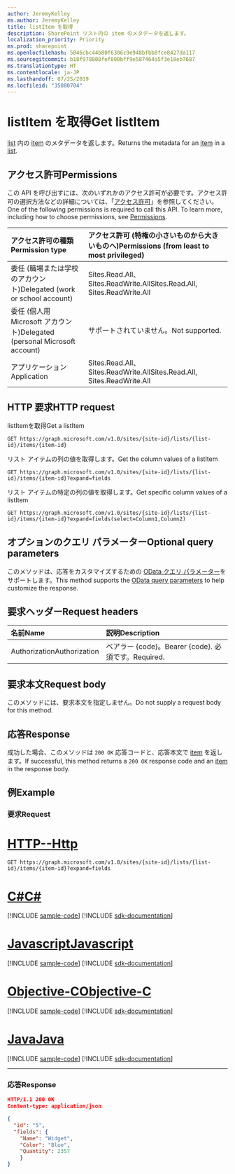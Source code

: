 ```yaml
---
author: JeremyKelley
ms.author: JeremyKelley
title: listItem を取得
description: SharePoint リスト内の item のメタデータを返します。
localization_priority: Priority
ms.prod: sharepoint
ms.openlocfilehash: 5046cbc44b80f6306c9e948bfbb8fce8427da117
ms.sourcegitcommit: b18f978808fef800bff9e587464a5f3e18eb7687
ms.translationtype: HT
ms.contentlocale: ja-JP
ms.lasthandoff: 07/25/2019
ms.locfileid: "35880704"
---
```

# <a name="get-listitem"></a><span data-ttu-id="90da1-103">listItem を取得</span><span class="sxs-lookup"><span data-stu-id="90da1-103">Get listItem</span></span>

<span data-ttu-id="90da1-104">[list][] 内の [item][] のメタデータを返します。</span><span class="sxs-lookup"><span data-stu-id="90da1-104">Returns the metadata for an [item][] in a [list][].</span></span>

[list]: ../resources/list.md
[item]: ../resources/listitem.md

## <a name="permissions"></a><span data-ttu-id="90da1-107">アクセス許可</span><span class="sxs-lookup"><span data-stu-id="90da1-107">Permissions</span></span>

<span data-ttu-id="90da1-p101">この API を呼び出すには、次のいずれかのアクセス許可が必要です。アクセス許可の選択方法などの詳細については、「[アクセス許可](/graph/permissions-reference)」を参照してください。</span><span class="sxs-lookup"><span data-stu-id="90da1-p101">One of the following permissions is required to call this API. To learn more, including how to choose permissions, see [Permissions](/graph/permissions-reference).</span></span>

|<span data-ttu-id="90da1-110">アクセス許可の種類</span><span class="sxs-lookup"><span data-stu-id="90da1-110">Permission type</span></span>      | <span data-ttu-id="90da1-111">アクセス許可 (特権の小さいものから大きいものへ)</span><span class="sxs-lookup"><span data-stu-id="90da1-111">Permissions (from least to most privileged)</span></span>              |
|:--------------------|:---------------------------------------------------------|
|<span data-ttu-id="90da1-112">委任 (職場または学校のアカウント)</span><span class="sxs-lookup"><span data-stu-id="90da1-112">Delegated (work or school account)</span></span> | <span data-ttu-id="90da1-113">Sites.Read.All、Sites.ReadWrite.All</span><span class="sxs-lookup"><span data-stu-id="90da1-113">Sites.Read.All, Sites.ReadWrite.All</span></span>    |
|<span data-ttu-id="90da1-114">委任 (個人用 Microsoft アカウント)</span><span class="sxs-lookup"><span data-stu-id="90da1-114">Delegated (personal Microsoft account)</span></span> | <span data-ttu-id="90da1-115">サポートされていません。</span><span class="sxs-lookup"><span data-stu-id="90da1-115">Not supported.</span></span>    |
|<span data-ttu-id="90da1-116">アプリケーション</span><span class="sxs-lookup"><span data-stu-id="90da1-116">Application</span></span> | <span data-ttu-id="90da1-117">Sites.Read.All、Sites.ReadWrite.All</span><span class="sxs-lookup"><span data-stu-id="90da1-117">Sites.Read.All, Sites.ReadWrite.All</span></span> |

## <a name="http-request"></a><span data-ttu-id="90da1-118">HTTP 要求</span><span class="sxs-lookup"><span data-stu-id="90da1-118">HTTP request</span></span>

<span data-ttu-id="90da1-119">listItemを取得</span><span class="sxs-lookup"><span data-stu-id="90da1-119">Get a listItem</span></span>
```http
GET https://graph.microsoft.com/v1.0/sites/{site-id}/lists/{list-id}/items/{item-id}
```
<span data-ttu-id="90da1-120">リスト アイテムの列の値を取得します。</span><span class="sxs-lookup"><span data-stu-id="90da1-120">Get the column values of a listItem</span></span>
```http
GET https://graph.microsoft.com/v1.0/sites/{site-id}/lists/{list-id}/items/{item-id}?expand=fields
```
<span data-ttu-id="90da1-121">リスト アイテムの特定の列の値を取得します。</span><span class="sxs-lookup"><span data-stu-id="90da1-121">Get specific column values of a listItem</span></span>
```http
GET https://graph.microsoft.com/v1.0/sites/{site-id}/lists/{list-id}/items/{item-id}?expand=fields(select=Column1,Column2)
```
## <a name="optional-query-parameters"></a><span data-ttu-id="90da1-122">オプションのクエリ パラメーター</span><span class="sxs-lookup"><span data-stu-id="90da1-122">Optional query parameters</span></span>
<span data-ttu-id="90da1-123">このメソッドは、応答をカスタマイズするための [OData クエリ パラメーター](/graph/query-parameters)をサポートします。</span><span class="sxs-lookup"><span data-stu-id="90da1-123">This method supports the [OData query parameters](/graph/query-parameters) to help customize the response.</span></span>

## <a name="request-headers"></a><span data-ttu-id="90da1-124">要求ヘッダー</span><span class="sxs-lookup"><span data-stu-id="90da1-124">Request headers</span></span>

| <span data-ttu-id="90da1-125">名前</span><span class="sxs-lookup"><span data-stu-id="90da1-125">Name</span></span>      |<span data-ttu-id="90da1-126">説明</span><span class="sxs-lookup"><span data-stu-id="90da1-126">Description</span></span>|
|:----------|:----------|
| <span data-ttu-id="90da1-127">Authorization</span><span class="sxs-lookup"><span data-stu-id="90da1-127">Authorization</span></span>  | <span data-ttu-id="90da1-128">ベアラー {code}。</span><span class="sxs-lookup"><span data-stu-id="90da1-128">Bearer {code}.</span></span> <span data-ttu-id="90da1-129">必須です。</span><span class="sxs-lookup"><span data-stu-id="90da1-129">Required.</span></span>|

## <a name="request-body"></a><span data-ttu-id="90da1-130">要求本文</span><span class="sxs-lookup"><span data-stu-id="90da1-130">Request body</span></span>

<span data-ttu-id="90da1-131">このメソッドには、要求本文を指定しません。</span><span class="sxs-lookup"><span data-stu-id="90da1-131">Do not supply a request body for this method.</span></span>

## <a name="response"></a><span data-ttu-id="90da1-132">応答</span><span class="sxs-lookup"><span data-stu-id="90da1-132">Response</span></span> 

<span data-ttu-id="90da1-133">成功した場合、このメソッドは `200 OK` 応答コードと、応答本文で [item][] を返します。</span><span class="sxs-lookup"><span data-stu-id="90da1-133">If successful, this method returns a `200 OK` response code and an [item][] in the response body.</span></span>

## <a name="example"></a><span data-ttu-id="90da1-134">例</span><span class="sxs-lookup"><span data-stu-id="90da1-134">Example</span></span>

### <a name="request"></a><span data-ttu-id="90da1-135">要求</span><span class="sxs-lookup"><span data-stu-id="90da1-135">Request</span></span>


# <a name="httptabhttp"></a>[<span data-ttu-id="90da1-136">HTTP</span><span class="sxs-lookup"><span data-stu-id="90da1-136">--Http</span></span>](#tab/http)
<!-- { "blockType": "request", "name": "get-list-item", "scopes": "sites.read.all" } -->

```http
GET https://graph.microsoft.com/v1.0/sites/{site-id}/lists/{list-id}/items/{item-id}?expand=fields
```
# <a name="ctabcsharp"></a>[<span data-ttu-id="90da1-137">C#</span><span class="sxs-lookup"><span data-stu-id="90da1-137">C#</span></span>](#tab/csharp)
[!INCLUDE [sample-code](../includes/snippets/csharp/get-list-item-csharp-snippets.md)]
[!INCLUDE [sdk-documentation](../includes/snippets/snippets-sdk-documentation-link.md)]

# <a name="javascripttabjavascript"></a>[<span data-ttu-id="90da1-138">Javascript</span><span class="sxs-lookup"><span data-stu-id="90da1-138">Javascript</span></span>](#tab/javascript)
[!INCLUDE [sample-code](../includes/snippets/javascript/get-list-item-javascript-snippets.md)]
[!INCLUDE [sdk-documentation](../includes/snippets/snippets-sdk-documentation-link.md)]

# <a name="objective-ctabobjc"></a>[<span data-ttu-id="90da1-139">Objective-C</span><span class="sxs-lookup"><span data-stu-id="90da1-139">Objective-C</span></span>](#tab/objc)
[!INCLUDE [sample-code](../includes/snippets/objc/get-list-item-objc-snippets.md)]
[!INCLUDE [sdk-documentation](../includes/snippets/snippets-sdk-documentation-link.md)]

# <a name="javatabjava"></a>[<span data-ttu-id="90da1-140">Java</span><span class="sxs-lookup"><span data-stu-id="90da1-140">Java</span></span>](#tab/java)
[!INCLUDE [sample-code](../includes/snippets/java/get-list-item-java-snippets.md)]
[!INCLUDE [sdk-documentation](../includes/snippets/snippets-sdk-documentation-link.md)]

---


### <a name="response"></a><span data-ttu-id="90da1-141">応答</span><span class="sxs-lookup"><span data-stu-id="90da1-141">Response</span></span>

<!-- { "blockType": "response", "@odata.type": "microsoft.graph.listItem", "truncated": true } -->

```json
HTTP/1.1 200 OK
Content-type: application/json

{
  "id": "5",
  "fields": {
    "Name": "Widget",
    "Color": "Blue",
    "Quantity": 2357
    }
}
```


<!-- {
  "type": "#page.annotation",
  "description": "",
  "keywords": "",
  "section": "documentation",
  "tocPath": "ListItem/Get metadata",
  "suppressions": [
  ]
} -->
